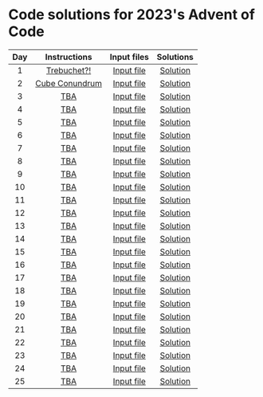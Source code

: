 # Code solutions for 2023's Advent of Code 

| **Day** |                  **Instructions**                  |                **Input files**                 |              **Solutions**              |
|:-------:|:--------------------------------------------------:|:----------------------------------------------:|:---------------------------------------:|
|    1    |      [Trebuchet?!](instructions/trebuchet.md)      |    [Input file](input_files/trebuchet.txt)     |   [Solution](solutions/trebuchet.py)    |
|    2    | [Cube Conundrum](instructions/cube_conundrum.md) | [Input file](input_files/cube_conundrum.txt) | [Solution](solutions/cube_conundrum.py) |
|    3    |             [TBA](instructions/03.md)              |        [Input file](input_files/03.txt)        |       [Solution](solutions/03.py)       |
|    4    |             [TBA](instructions/04.md)              |        [Input file](input_files/04.txt)        |       [Solution](solutions/04.py)       |
|    5    |             [TBA](instructions/05.md)              |        [Input file](input_files/05.txt)        |       [Solution](solutions/05.py)       |
|    6    |             [TBA](instructions/06.md)              |        [Input file](input_files/06.txt)        |       [Solution](solutions/06.py)       |
|    7    |             [TBA](instructions/07.md)              |        [Input file](input_files/07.txt)        |       [Solution](solutions/07.py)       |
|    8    |             [TBA](instructions/08.md)              |        [Input file](input_files/08.txt)        |       [Solution](solutions/08.py)       |
|    9    |             [TBA](instructions/09.md)              |        [Input file](input_files/09.txt)        |       [Solution](solutions/09.py)       |
|    10    |             [TBA](instructions/10.md)              |        [Input file](input_files/10.txt)        |       [Solution](solutions/10.py)       |
|    11    |             [TBA](instructions/11.md)              |        [Input file](input_files/11.txt)        |       [Solution](solutions/11.py)       |
|    12    |             [TBA](instructions/12.md)              |        [Input file](input_files/12.txt)        |       [Solution](solutions/12.py)       |
|    13    |             [TBA](instructions/13.md)              |        [Input file](input_files/13.txt)        |       [Solution](solutions/13.py)       |
|    14    |             [TBA](instructions/14.md)              |        [Input file](input_files/14.txt)        |       [Solution](solutions/14.py)       |
|    15    |             [TBA](instructions/15.md)              |        [Input file](input_files/15.txt)        |       [Solution](solutions/15.py)       |
|    16    |             [TBA](instructions/16.md)              |        [Input file](input_files/16.txt)        |       [Solution](solutions/16.py)       |
|    17    |             [TBA](instructions/17.md)              |        [Input file](input_files/17.txt)        |       [Solution](solutions/17.py)       |
|    18    |             [TBA](instructions/18.md)              |        [Input file](input_files/18.txt)        |       [Solution](solutions/18.py)       |
|    19    |             [TBA](instructions/19.md)              |        [Input file](input_files/19.txt)        |       [Solution](solutions/19.py)       |
|    20    |             [TBA](instructions/20.md)              |        [Input file](input_files/20.txt)        |       [Solution](solutions/20.py)       |
|    21    |             [TBA](instructions/21.md)              |        [Input file](input_files/21.txt)        |       [Solution](solutions/21.py)       |
|    22    |             [TBA](instructions/22.md)              |        [Input file](input_files/22.txt)        |       [Solution](solutions/22.py)       |
|    23    |             [TBA](instructions/23.md)              |        [Input file](input_files/23.txt)        |       [Solution](solutions/23.py)       |
|    24    |             [TBA](instructions/24.md)              |        [Input file](input_files/24.txt)        |       [Solution](solutions/24.py)       |
|    25    |             [TBA](instructions/25.md)              |        [Input file](input_files/25.txt)        |       [Solution](solutions/25.py)       |
